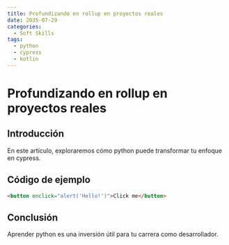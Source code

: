 ```yaml
---
title: Profundizando en rollup en proyectos reales
date: 2035-07-29
categories:
  - Soft Skills
tags:
  - python
  - cypress
  - kotlin
---
```


# Profundizando en rollup en proyectos reales

## Introducción

En este artículo, exploraremos cómo python puede transformar tu enfoque en cypress.

## Código de ejemplo

```html
<button onclick="alert('Hello!')">Click me</button>
```

## Conclusión

Aprender python es una inversión útil para tu carrera como desarrollador.